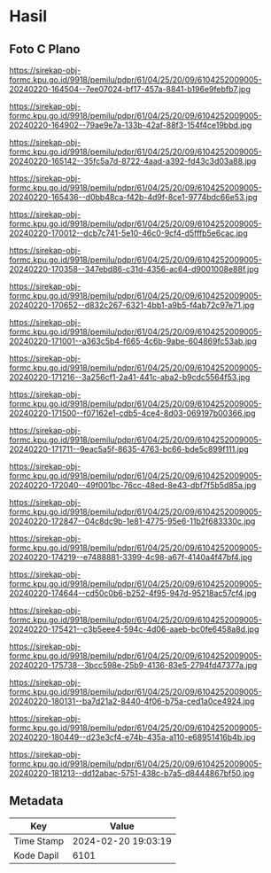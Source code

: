 # Hasil

## Foto C Plano

https://sirekap-obj-formc.kpu.go.id/9918/pemilu/pdpr/61/04/25/20/09/6104252009005-20240220-164504--7ee07024-bf17-457a-8841-b196e9febfb7.jpg

https://sirekap-obj-formc.kpu.go.id/9918/pemilu/pdpr/61/04/25/20/09/6104252009005-20240220-164902--79ae9e7a-133b-42af-88f3-154f4ce19bbd.jpg

https://sirekap-obj-formc.kpu.go.id/9918/pemilu/pdpr/61/04/25/20/09/6104252009005-20240220-165142--35fc5a7d-8722-4aad-a392-fd43c3d03a88.jpg

https://sirekap-obj-formc.kpu.go.id/9918/pemilu/pdpr/61/04/25/20/09/6104252009005-20240220-165436--d0bb48ca-f42b-4d9f-8ce1-9774bdc66e53.jpg

https://sirekap-obj-formc.kpu.go.id/9918/pemilu/pdpr/61/04/25/20/09/6104252009005-20240220-170012--dcb7c741-5e10-46c0-9cf4-d5fffb5e6cac.jpg

https://sirekap-obj-formc.kpu.go.id/9918/pemilu/pdpr/61/04/25/20/09/6104252009005-20240220-170358--347ebd86-c31d-4356-ac64-d9001008e88f.jpg

https://sirekap-obj-formc.kpu.go.id/9918/pemilu/pdpr/61/04/25/20/09/6104252009005-20240220-170652--d832c267-6321-4bb1-a9b5-f4ab72c97e71.jpg

https://sirekap-obj-formc.kpu.go.id/9918/pemilu/pdpr/61/04/25/20/09/6104252009005-20240220-171001--a363c5b4-f665-4c6b-9abe-604869fc53ab.jpg

https://sirekap-obj-formc.kpu.go.id/9918/pemilu/pdpr/61/04/25/20/09/6104252009005-20240220-171216--3a256cf1-2a41-441c-aba2-b9cdc5564f53.jpg

https://sirekap-obj-formc.kpu.go.id/9918/pemilu/pdpr/61/04/25/20/09/6104252009005-20240220-171500--f07162e1-cdb5-4ce4-8d03-069197b00366.jpg

https://sirekap-obj-formc.kpu.go.id/9918/pemilu/pdpr/61/04/25/20/09/6104252009005-20240220-171711--9eac5a5f-8635-4763-bc66-bde5c899f111.jpg

https://sirekap-obj-formc.kpu.go.id/9918/pemilu/pdpr/61/04/25/20/09/6104252009005-20240220-172040--49f001bc-76cc-48ed-8e43-dbf7f5b5d85a.jpg

https://sirekap-obj-formc.kpu.go.id/9918/pemilu/pdpr/61/04/25/20/09/6104252009005-20240220-172847--04c8dc9b-1e81-4775-95e6-11b2f683330c.jpg

https://sirekap-obj-formc.kpu.go.id/9918/pemilu/pdpr/61/04/25/20/09/6104252009005-20240220-174219--e7488881-3399-4c98-a67f-4140a4f47bf4.jpg

https://sirekap-obj-formc.kpu.go.id/9918/pemilu/pdpr/61/04/25/20/09/6104252009005-20240220-174644--cd50c0b6-b252-4f95-947d-95218ac57cf4.jpg

https://sirekap-obj-formc.kpu.go.id/9918/pemilu/pdpr/61/04/25/20/09/6104252009005-20240220-175421--c3b5eee4-594c-4d06-aaeb-bc0fe6458a8d.jpg

https://sirekap-obj-formc.kpu.go.id/9918/pemilu/pdpr/61/04/25/20/09/6104252009005-20240220-175738--3bcc598e-25b9-4136-83e5-2794fd47377a.jpg

https://sirekap-obj-formc.kpu.go.id/9918/pemilu/pdpr/61/04/25/20/09/6104252009005-20240220-180131--ba7d21a2-8440-4f06-b75a-ced1a0ce4924.jpg

https://sirekap-obj-formc.kpu.go.id/9918/pemilu/pdpr/61/04/25/20/09/6104252009005-20240220-180449--d23e3cf4-e74b-435a-a110-e68951416b4b.jpg

https://sirekap-obj-formc.kpu.go.id/9918/pemilu/pdpr/61/04/25/20/09/6104252009005-20240220-181213--dd12abac-5751-438c-b7a5-d8444867bf50.jpg


## Metadata

| Key        | Value               |
| ---------- | ------------------- |
| Time Stamp | 2024-02-20 19:03:19 |
| Kode Dapil | 6101                |



